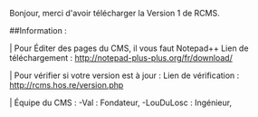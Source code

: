 
Bonjour, merci d'avoir télécharger la Version 1 de RCMS.

##Information :

| Pour Éditer des pages du CMS, il vous faut Notepad++
Lien de téléchargement : http://notepad-plus-plus.org/fr/download/

| Pour vérifier si votre version est à jour :
Lien de vérification : http://rcms.hos.re/version.php

| Équipe du CMS :
-Val : Fondateur,
-LouDuLosc : Ingénieur,

